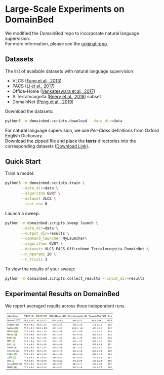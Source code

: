 # Large-Scale Experiments on DomainBed
We modified the DomainBed repo to incorporate natural language supervision. \
For more information, please see the <a href="https://github.com/facebookresearch/DomainBed">original repo</a>.


## Datasets
The list of available datasets with natural language supervision
* VLCS  ([Fang et al., 2013](https://openaccess.thecvf.com/content_iccv_2013/papers/Fang_Unbiased_Metric_Learning_2013_ICCV_paper.pdf))
* PACS ([Li et al., 2017](https://arxiv.org/abs/1710.03077))
* Office-Home ([Venkateswara et al., 2017](https://arxiv.org/abs/1706.07522))
* A TerraIncognita ([Beery et al., 2018](https://arxiv.org/abs/1807.04975)) subset
* DomainNet ([Peng et al., 2019](http://ai.bu.edu/M3SDA/))

Download the datasets:
```sh
python3 -m domainbed.scripts.download --data_dir=data
```

For natural language supervision, we use *Per-Class* definitions from Oxford English Dictionary. \
Download the zipped file and place the **texts** directories into the corresponding datasets (<a href="https://drive.google.com/file/d/1mSKPOjcTIfykX_CywQe5dIX4ZXdg7zdS/view?usp=sharing">Download Link</a>).


## Quick Start
Train a model:
```sh
python3 -m domainbed.scripts.train \
       --data_dir=data \
       --algorithm GVRT \
       --dataset VLCS \
       --test_env 0
```

Launch a sweep:
```sh
python -m domainbed.scripts.sweep launch \
       --data_dir=data \
       --output_dir=results \
       --command_launcher MyLauncher\
       --algorithms GVRT \
       --datasets VLCS PACS OfficeHome TerraIncognita DomainNet \
       --n_hparams 20 \
       --n_trials 3
```

To view the results of your sweep:

````sh
python -m domainbed.scripts.collect_results --input_dir=results
````


## Experimental Results on DomainBed
We report averaged results across three independent runs.

<img src="../docs/domainbed_results.png" width="70%">
